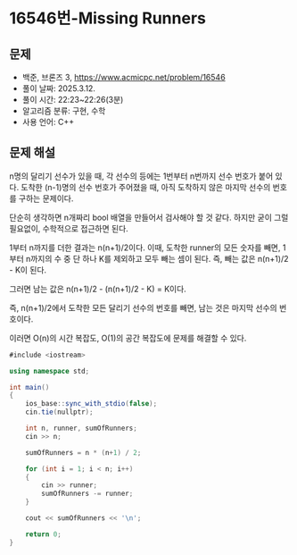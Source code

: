 # 16546번-Missing Runners

## 문제

- 백준, 브론즈 3, https://www.acmicpc.net/problem/16546
- 풀이 날짜: 2025.3.12.
- 풀이 시간: 22:23~22:26(3분)
- 알고리즘 분류: 구현, 수학
- 사용 언어: C++

## 문제 해설

n명의 달리기 선수가 있을 때, 각 선수의 등에는 1번부터 n번까지 선수 번호가 붙어 있다. 도착한 (n-1)명의 선수 번호가 주어졌을 때, 아직 도착하지 않은 마지막 선수의 번호를 구하는 문제이다.

단순히 생각하면 n개짜리 bool 배열을 만들어서 검사해야 할 것 같다. 하지만 굳이 그럴 필요없이, 수학적으로 접근하면 된다.

1부터 n까지를 더한 결과는 n(n+1)/2이다. 이때, 도착한 runner의 모든 숫자를 빼면, 1부터 n까지의 수 중 단 하나 K를 제외하고 모두 빼는 셈이 된다. 즉, 빼는 값은 n(n+1)/2 - K이 된다.

그러면 남는 값은 n(n+1)/2 - (n(n+1)/2 - K) = K이다.

즉, n(n+1)/2에서 도착한 모든 달리기 선수의 번호를 빼면, 남는 것은 마지막 선수의 번호이다.

이러면 O(n)의 시간 복잡도, O(1)의 공간 복잡도에 문제를 해결할 수 있다.

```csharp
#include <iostream>

using namespace std;

int main()
{
    ios_base::sync_with_stdio(false);
    cin.tie(nullptr);

    int n, runner, sumOfRunners;
    cin >> n;

    sumOfRunners = n * (n+1) / 2;

    for (int i = 1; i < n; i++)
    {
        cin >> runner;
        sumOfRunners -= runner;
    }

    cout << sumOfRunners << '\n';

    return 0;
}
```
